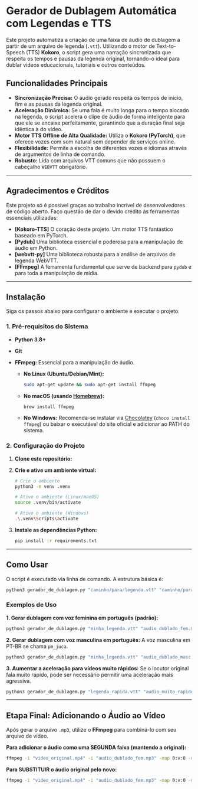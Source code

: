 # Gerador de Dublagem Automática com Legendas e TTS

Este projeto automatiza a criação de uma faixa de áudio de dublagem a partir de um arquivo de legenda (`.vtt`). Utilizando o motor de Text-to-Speech (TTS) **Kokoro**, o script gera uma narração sincronizada que respeita os tempos e pausas da legenda original, tornando-o ideal para dublar vídeos educacionais, tutoriais e outros conteúdos.

## Funcionalidades Principais

-   **Sincronização Precisa:** O áudio gerado respeita os tempos de início, fim e as pausas da legenda original.
-   **Aceleração Dinâmica:** Se uma fala é muito longa para o tempo alocado na legenda, o script acelera o clipe de áudio de forma inteligente para que ele se encaixe perfeitamente, garantindo que a duração final seja idêntica à do vídeo.
-   **Motor TTS Offline de Alta Qualidade:** Utiliza o **Kokoro (PyTorch)**, que oferece vozes com som natural sem depender de serviços online.
-   **Flexibilidade:** Permite a escolha de diferentes vozes e idiomas através de argumentos de linha de comando.
-   **Robusto:** Lida com arquivos VTT comuns que não possuem o cabeçalho `WEBVTT` obrigatório.

---

## Agradecimentos e Créditos

Este projeto só é possível graças ao trabalho incrível de desenvolvedores de código aberto. Faço questão de dar o devido crédito às ferramentas essenciais utilizadas:

-   **[Kokoro-TTS]** O coração deste projeto. Um motor TTS fantástico baseado em PyTorch.
-   **[Pydub]** Uma biblioteca essencial e poderosa para a manipulação de áudio em Python.
-   **[webvtt-py]** Uma biblioteca robusta para a análise de arquivos de legenda WebVTT.
-   **[FFmpeg]** A ferramenta fundamental que serve de backend para `pydub` e para toda a manipulação de mídia.

---

## Instalação

Siga os passos abaixo para configurar o ambiente e executar o projeto.

### 1. Pré-requisitos do Sistema
-   **Python 3.8+**
-   **Git**
-   **FFmpeg:** Essencial para a manipulação de áudio.

    -   **No Linux (Ubuntu/Debian/Mint):**
        ```bash
        sudo apt-get update && sudo apt-get install ffmpeg
        ```
    -   **No macOS (usando [Homebrew](https://brew.sh/)):**
        ```bash
        brew install ffmpeg
        ```
    -   **No Windows:**
        Recomenda-se instalar via [Chocolatey](https://chocolatey.org/) (`choco install ffmpeg`) ou baixar o executável do site oficial e adicionar ao PATH do sistema.

### 2. Configuração do Projeto
1.  **Clone este repositório:**


2.  **Crie e ative um ambiente virtual:**
    ```bash
    # Crie o ambiente
    python3 -m venv .venv

    # Ative o ambiente (Linux/macOS)
    source .venv/bin/activate
    
    # Ative o ambiente (Windows)
    .\.venv\Scripts\activate
    ```

3.  **Instale as dependências Python:**
    ```bash
    pip install -r requirements.txt
    ```

---

## Como Usar

O script é executado via linha de comando. A estrutura básica é:

```bash
python3 gerador_de_dublagem.py "caminho/para/legenda.vtt" "caminho/para/saida.mp3" [OPÇÕES]
```

### Exemplos de Uso

**1. Gerar dublagem com voz feminina em português (padrão):**
```bash
python3 gerador_de_dublagem.py "minha_legenda.vtt" "audio_dublado_fem.mp3"
```

**2. Gerar dublagem com voz masculina em português:**
A voz masculina em PT-BR se chama `pm_juca`.
```bash
python3 gerador_de_dublagem.py "minha_legenda.vtt" "audio_dublado_masc.mp3" --voz pm_juca
```

**3. Aumentar a aceleração para vídeos muito rápidos:**
Se o locutor original fala muito rápido, pode ser necessário permitir uma aceleração mais agressiva.
```bash
python3 gerador_de_dublagem.py "legenda_rapida.vtt" "audio_muito_rapido.mp3" --max_aceleracao 2.0
```

---

## Etapa Final: Adicionando o Áudio ao Vídeo

Após gerar o arquivo `.mp3`, utilize o **FFmpeg** para combiná-lo com seu arquivo de vídeo.

**Para adicionar o áudio como uma SEGUNDA faixa (mantendo a original):**
```bash
ffmpeg -i "video_original.mp4" -i "audio_dublado_fem.mp3" -map 0:v:0 -map 0:a:0 -map 1:a:0 -c:v copy -c:a copy "video_final_com_dublagem.mp4"
```

**Para SUBSTITUIR o áudio original pelo novo:**
```bash
ffmpeg -i "video_original.mp4" -i "audio_dublado_fem.mp3" -map 0:v:0 -map 1:a:0 -c:v copy -c:a copy "video_final_dublado.mp4"
```
